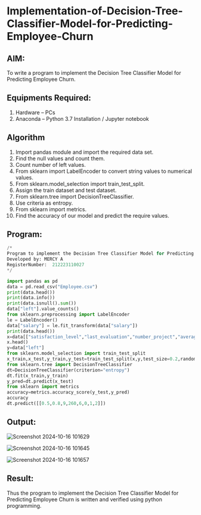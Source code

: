 # Implementation-of-Decision-Tree-Classifier-Model-for-Predicting-Employee-Churn

## AIM:
To write a program to implement the Decision Tree Classifier Model for Predicting Employee Churn.

## Equipments Required:
1. Hardware – PCs
2. Anaconda – Python 3.7 Installation / Jupyter notebook

## Algorithm
1. Import pandas module and import the required data set.
2. Find the null values and count them.
3. Count number of left values.
4. From sklearn import LabelEncoder to convert string values to numerical values.
5. From sklearn.model_selection import train_test_split.
6. Assign the train dataset and test dataset.
7. From sklearn.tree import DecisionTreeClassifier.
8. Use criteria as entropy.
9. From sklearn import metrics.
10. Find the accuracy of our model and predict the require values. 
## Program:
```python
/*
Program to implement the Decision Tree Classifier Model for Predicting Employee Churn.
Developed by: MERCY A
RegisterNumber:  212223110027
*/

import pandas as pd
data = pd.read_csv("Employee.csv")
print(data.head())
print(data.info())
print(data.isnull().sum())
data["left"].value_counts()
from sklearn.preprocessing import LabelEncoder
le = LabelEncoder()
data["salary"] = le.fit_transform(data["salary"])
print(data.head())
x=data[["satisfaction_level","last_evaluation","number_project","average_montly_hours","time_spend_company","Work_accident","promotion_last_5years","salary"]]
x.head()
y=data["left"]
from sklearn.model_selection import train_test_split
x_train,x_test,y_train,y_test=train_test_split(x,y,test_size=0.2,random_state=100)
from sklearn.tree import DecisionTreeClassifier
dt=DecisionTreeClassifier(criterion="entropy")
dt.fit(x_train,y_train)
y_pred=dt.predict(x_test)
from sklearn import metrics
accuracy=metrics.accuracy_score(y_test,y_pred)
accuracy
dt.predict([[0.5,0.8,9,260,6,0,1,2]])
```

## Output:
![Screenshot 2024-10-16 101629](https://github.com/user-attachments/assets/196da20b-4257-44c7-8166-e24132e8aadd)

![Screenshot 2024-10-16 101645](https://github.com/user-attachments/assets/77b40d50-92df-41d9-89d2-49749a28c977)

![Screenshot 2024-10-16 101657](https://github.com/user-attachments/assets/f8a062d0-5a79-4b27-9a92-a5858c6092ef)


## Result:
Thus the program to implement the  Decision Tree Classifier Model for Predicting Employee Churn is written and verified using python programming.
